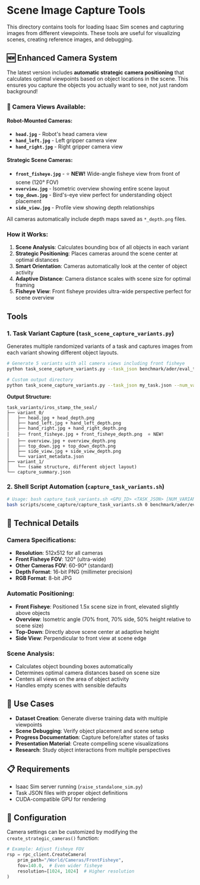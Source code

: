 # Scene Image Capture Tools

This directory contains tools for loading Isaac Sim scenes and capturing images from different viewpoints. These tools are useful for visualizing scenes, creating reference images, and debugging.

## 🆕 Enhanced Camera System

The latest version includes **automatic strategic camera positioning** that calculates optimal viewpoints based on object locations in the scene. This ensures you capture the objects you actually want to see, not just random background!

### 📸 Camera Views Available:

#### Robot-Mounted Cameras:
- **`head.jpg`** - Robot's head camera view  
- **`hand_left.jpg`** - Left gripper camera view
- **`hand_right.jpg`** - Right gripper camera view

#### Strategic Scene Cameras:
- **`front_fisheye.jpg`** - ⭐ **NEW!** Wide-angle fisheye view from front of scene (120° FOV)
- **`overview.jpg`** - Isometric overview showing entire scene layout
- **`top_down.jpg`** - Bird's-eye view perfect for understanding object placement
- **`side_view.jpg`** - Profile view showing depth relationships

All cameras automatically include depth maps saved as `*_depth.png` files.

### How it Works:
1. **Scene Analysis**: Calculates bounding box of all objects in each variant
2. **Strategic Positioning**: Places cameras around the scene center at optimal distances  
3. **Smart Orientation**: Cameras automatically look at the center of object activity
4. **Adaptive Distance**: Camera distance scales with scene size for optimal framing
5. **Fisheye View**: Front fisheye provides ultra-wide perspective perfect for scene overview

## Tools

### 1. Task Variant Capture (`task_scene_capture_variants.py`)

Generates multiple randomized variants of a task and captures images from each variant showing different object layouts.

```bash
# Generate 5 variants with all camera views including front fisheye
python task_scene_capture_variants.py --task_json benchmark/ader/eval_tasks/iros_stamp_the_seal.json --num_variants 5

# Custom output directory
python task_scene_capture_variants.py --task_json my_task.json --num_variants 3 --output_dir my_captures
```

**Output Structure:**
```
task_variants/iros_stamp_the_seal/
├── variant_0/
│   ├── head.jpg + head_depth.png
│   ├── hand_left.jpg + hand_left_depth.png  
│   ├── hand_right.jpg + hand_right_depth.png
│   ├── front_fisheye.jpg + front_fisheye_depth.png  ⭐ NEW!
│   ├── overview.jpg + overview_depth.png
│   ├── top_down.jpg + top_down_depth.png
│   ├── side_view.jpg + side_view_depth.png
│   └── variant_metadata.json
├── variant_1/
│   └── (same structure, different object layout)
└── capture_summary.json
```

### 2. Shell Script Automation (`capture_task_variants.sh`)

```bash
# Usage: bash capture_task_variants.sh <GPU_ID> <TASK_JSON> [NUM_VARIANTS]
bash scripts/scene_capture/capture_task_variants.sh 0 benchmark/ader/eval_tasks/iros_stamp_the_seal.json 5
```

## 🔧 Technical Details

### Camera Specifications:
- **Resolution**: 512x512 for all cameras
- **Front Fisheye FOV**: 120° (ultra-wide)
- **Other Cameras FOV**: 60-90° (standard)
- **Depth Format**: 16-bit PNG (millimeter precision)
- **RGB Format**: 8-bit JPG

### Automatic Positioning:
- **Front Fisheye**: Positioned 1.5x scene size in front, elevated slightly above objects
- **Overview**: Isometric angle (70% front, 70% side, 50% height relative to scene size)
- **Top-Down**: Directly above scene center at adaptive height
- **Side View**: Perpendicular to front view at scene edge

### Scene Analysis:
- Calculates object bounding boxes automatically
- Determines optimal camera distances based on scene size
- Centers all views on the area of object activity
- Handles empty scenes with sensible defaults

## 🚀 Use Cases

- **Dataset Creation**: Generate diverse training data with multiple viewpoints
- **Scene Debugging**: Verify object placement and scene setup
- **Progress Documentation**: Capture before/after states of tasks
- **Presentation Material**: Create compelling scene visualizations
- **Research**: Study object interactions from multiple perspectives

## 📋 Requirements

- Isaac Sim server running (`raise_standalone_sim.py`)
- Task JSON files with proper object definitions
- CUDA-compatible GPU for rendering

## 🔧 Configuration

Camera settings can be customized by modifying the `create_strategic_cameras()` function:

```python
# Example: Adjust fisheye FOV
rsp = rpc_client.CreateCamera(
    prim_path="/World/Cameras/FrontFisheye",
    fov=140.0,  # Even wider fisheye
    resolution=[1024, 1024]  # Higher resolution
)
``` 
